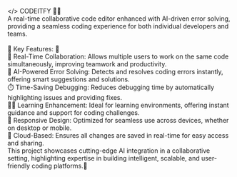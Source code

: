 </> CODEITFY 🧑‍💻<br/>
A real-time collaborative code editor enhanced with AI-driven error solving, providing a seamless coding experience for both individual developers and teams.<br/>
<br/>
🌟 Key Features: 🌟<br/>
👥 Real-Time Collaboration: Allows multiple users to work on the same code simultaneously, improving teamwork and productivity.<br/>
🤖 AI-Powered Error Solving: Detects and resolves coding errors instantly, offering smart suggestions and solutions.<br/>
⏱️ Time-Saving Debugging: Reduces debugging time by automatically highlighting issues and providing fixes.<br/>
🧑‍🏫 Learning Enhancement: Ideal for learning environments, offering instant guidance and support for coding challenges.<br/>
📱 Responsive Design: Optimized for seamless use across devices, whether on desktop or mobile.<br/>
💾 Cloud-Based: Ensures all changes are saved in real-time for easy access and sharing.<br/>
This project showcases cutting-edge AI integration in a collaborative setting, highlighting expertise in building intelligent, scalable, and user-friendly coding platforms.🚀<br/>
